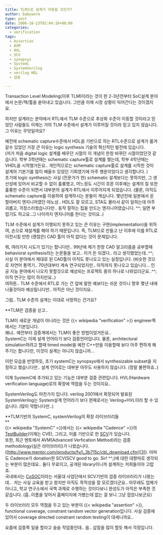 ```yaml
---
title: TLM으로 설계가 이동할 것인가?
author: babyworm
type: post
date: 2006-10-23T02:04:10+00:00
categories:
  - verification
tags:
  - Assertion
  - AVM
  - HVL
  - SCV
  - synopsys
  - SystemC
  - SystemVerilog
  - verilog HDL
  - 검증

---
```

Transaction Level Modeling(이후 TLM)이라는 것이 한 2-3년전부터 SoC설계 분야에서 논문/책/툴을 쏟아내고 있습니다. 그만큼 이제 시장 상황이 익어간다는 것이겠지요.

하지만 설계라는 분야에서 RTL에서 TLM 수준으로 추상화 수준이 이동할 것이라고 믿었던 사람들도 이제는 거의 TLM 수준에서 설계가 이루어질 것이라 믿고 있지 않습니다. 그 이유는 무엇일까요?

예전에 schematic capture수준에서 HDL을 기반으로 하는 RTL수준으로 설계가 옮겨 갈수 있었던 가장 큰 이유는 logic synthesis 기술의 혁신적인 발전에 있습니다.<br>
(저가 처음 digital logic 설계를 배우던 시절이 이 개념이 한창 바뀌던 시절이었던것 같습니다. 학부 3학년때는 schematic capture툴로 설계를 했는데, 학부 4학년때는 VHDL을 시작했거든요.. 개인적으로는 schematic capture툴로 설계를 시작한 것이 설계의 기본기를 많이 배울수 있었던 기회였기에 아주 행운이었다고 생각합니다. )<br>
초기에 logic synthesis는 사실 (전문가가 한) schematic 설계보다는 못하지만, 그 생산성에 있어서 비교할 수 없이 훌륭했고, 어느정도 시간이 흐른 이후에는 설계의 질 또한 훌륭한 수준이 되면서 대부분의 설계가 RTL에서 이루어지게 되었습니다. (물론, 아직도 schematic capture를 이용하여 설계하시는 분들이 계십니다. 몇년전에 일본에서 온 할아버지 엔지니어였던 야노상.. HDL도 잘 모르고, STA도 몰라서 같이 일하는데 아주 괴롭고, 걱정스러웠습니다만.. 동작 잘하는 칩을 만드는 엔지니어였습니다. ^^; 일면 부럽기도 하고요..그 나이까지 엔지니어를 한다는 것이요..)

TLM 수준에서 설계가 이행되지 못하고 있는 큰 이유는 구현(implementation)을 위하여, 손으로 재설계를 해야 하기 때문입니다. 즉, TLM으로 만들고 난 이후에 이를 RTL로 이전시킬 만한 (괜찮은) CAD 툴이 아직 없다는 것이 문제입니다. 

뭐, 여러가지 시도가 있기는 합니다만.. 99년에 제가 한창 CAD 알고리즘을 공부할때 behavioral synthesis라는 논문들을 보고.. 이거 돈 되겠다.. 라고 생각했었는데..^^; 사실 이 분야에서 제대로 된 CAD툴이 아직도 못나오고 있는 실정입니다. (비슷한 것으로 자연어 통역기.. 70년대부터 계속 연구되었지만.. 아직까지 못나오고 있습니다… 인공 지능 분야에서 나오지 못할것으로 예상되는 프로젝트 중의 하나로 나와있더군요..^^; 아직 연구는 많이 하지만요..)<br>
여하튼.. TLM 수준에서 RTL로 가는 건 앞에 말한 예보다는 쉬운 것이니 향후 몇년 내에 나올것이라 예상됩니다만.. 아직은 아닌 것이지요..

그럼.. TLM 수준의 설계는 이대로 사망하는 건가요? 

**TLM은 검증을 싣고..</p> 

</strong>TLM이 새로운 개념이 아니라는 것은 {{< wikipedia "verification" >}} engineer쪽에서는 기본입니다.<br>
왜냐.. 예전부터 검증계에서는 TLM이 좋은 방법이었거든요..<br>
SystemC는 이제 설계 언어라기 보다 검증언어입니다. 물론, architectural simulation하려고 할때 timed model을 예전 C++만을 이용할때 보다 아주 편하게 해주기는 합니다만, 이것이 설계는 아니지 않습니까…

이런 모습을 반영하듯, 초기 systemC는 synopsys에서 synthesizable subset을 지정하고 했습니다만.. 설계 언어로는 대부분 아무도 사용하지 않습니다. (정말 불편하죠..)

이제 SystemC에 추가되고 있는 기능은 대부분 검증 관련입니다. HVL(Hardware verification language)로의 확장에 역점을 두는 것이지요..

SystemVerilog도 마찬가지 입니다. verilog 2001에서 확장되어 발표된 SystemVerilog는 System설계 언어라기 보다 현재로서는 Verilog+HVL이라 할 수 있습니다. (많이 약합니다만..) 

**TLM기반의 SystemC, systemVerilog의 확장 라이브러리들<br>
**<br>
{{< wikipedia "SystemC" >}}에서는 {{< wikipedia "Cadence" >}}의 [TestBuilder][1](이제는 CVE), 그리고, 이를 기반으로 한 [SCV][2]가 있습니다.<br>
또한, 최근 멘토에서 AVM(Advanced Verfication Method)라는 검증 methodology(실은 라이브러리)가 나왔습니다. ([http://www.mentor.com/products/fv/\_3b715c/cb\_download.cfm][3]). 아마도 Cadence가 donation한 SCV(SCV good to go. Sir! ^^;)에 대한 대항마로 생각되는 부분이 많은데요.. 둘다 무료이고, 공개된 library이니까 설계하는 저희들이야 고맙죠.<br>
국내에서는 [CoSOC][4]이라는 서울대 사업단에서 SCV기반의 검증 라이브러리가 나왔는데..  저는 사실 교육을 받고 왔지만 아직도 목적성을 잘 모르겠더군요.. 아무래도 업체가 아니고, 학교 연구소에서 국책 과제로 수행하는 것이다보니 완성도가 아직은 부족한 것 같습니다. (흠..이름을 잊어서 홈페이지에 가봤는데 없는 걸 보니 그냥 접었나보군요)

두 라이브러리 모두 역점을 두고 있는 부분이 {{< wikipedia "assertion" >}}, functional coverage, constrant random vector generation입니다. 사실 검증에 있어서 coverage directed constrant random testing이 대세니까요.. 

요즘에 검증쪽 일을 할라고 슬슬 작업중인데.. 음.. 삽질을 많이 할듯 해서 걱정입니다.

 [1]: http://www.testbuilder.net/
 [2]: http://systemc.org
 [3]: http://www.mentor.com/products/fv/_3b715c/cb_download.cfm
 [4]: http://soc.snu.ac.kr
